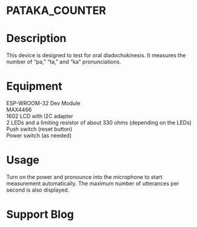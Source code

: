 # PATAKA_COUNTER
 
# Description
This device is designed to test for oral diadochokinesis. It measures the number of “pa,” “ta,” and “ka” pronunciations.
# Equipment
ESP-WROOM-32 Dev Module<br>
MAX4466<br>
1602 LCD with I2C adapter<br>
2 LEDs and a limiting resistor of about 330 ohms (depending on the LEDs)<br>
Push switch (reset button)<br>
Power switch (as needed)<br>
# Usage
Turn on the power and pronounce into the microphone to start measurement automatically. The maximum number of utterances per second is also displayed.
# Support Blog
